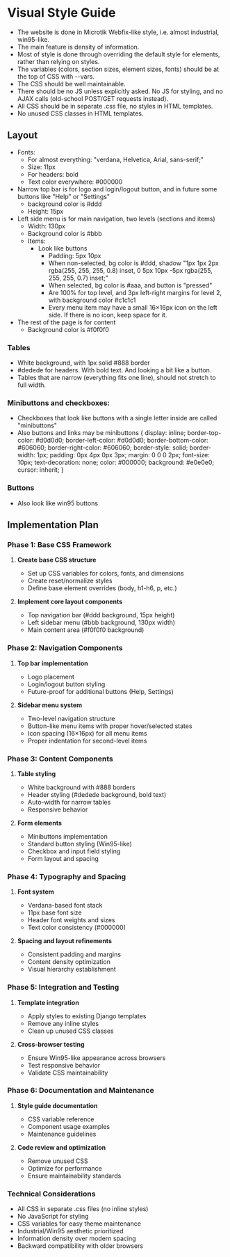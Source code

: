 # Visual Style Guide

* The website is done in Microtik Webfix-like style, i.e. almost industrial, win95-like.
* The main feature is density of information.
* Most of style is done through overriding the default style for elements, rather than relying on styles.
* The variables (colors, section sizes, element sizes, fonts) should be at the top of CSS with --vars.
* The CSS should be well maintainable.
* There should be no JS unless explicitly asked. No JS for styling, and no AJAX calls (old-school POST/GET requests instead).
* All CSS should be in separate .css file, no styles in HTML templates.
* No unused CSS classes in HTML templates.

## Layout

* Fonts:
  * For almost everything: "verdana, Helvetica, Arial, sans-serif;"
  * Size: 11px
  * For headers: bold
  * Text color everywhere: #000000
* Narrow top bar is for logo and login/logout button, and in future some buttons like "Help" or "Settings"
  * background color is #ddd
  * Height: 15px
* Left side menu is for main navigation, two levels (sections and items)
  * Width: 130px
  * Background color is #bbb
  * Items:
    * Look like buttons
      * Padding: 5px 10px
      * When non-selected, bg color is #ddd, shadow "1px 1px 2px rgba(255, 255, 255, 0.8) inset, 0 5px 10px -5px rgba(255, 255, 255, 0.7) inset;"
      * When selected, bg color is #aaa, and button is "pressed"
      * Are 100% for top level, and 3px left-right margins for level 2, with background color #c1c1c1
      * Every menu item may have a small 16×16px icon on the left side. If there is no icon, keep space for it.
* The rest of the page is for content
  * Background color is #f0f0f0

### Tables

* White background, with 1px solid #888 border
* #dedede for headers. With bold text. And looking a bit like a button.
* Tables that are narrow (everything fits one line), should not stretch to full width.

### Minibuttons and checkboxes:

* Checkboxes that look like buttons with a single letter inside are called "minibuttons"
* Also buttons and links may be minibuttons
{
    display: inline;
    border-top-color: #d0d0d0;
    border-left-color: #d0d0d0;
    border-bottom-color: #606060;
    border-right-color: #606060;
    border-style: solid;
    border-width: 1px;
    padding: 0px 4px 0px 3px;
    margin: 0 0 0 2px;
    font-size: 10px;
    text-decoration: none;
    color: #000000;
    background: #e0e0e0;
    cursor: inherit;
}

### Buttons

* Also look like win95 buttons

## Implementation Plan

### Phase 1: Base CSS Framework

1. **Create base CSS structure**

   * Set up CSS variables for colors, fonts, and dimensions
   * Create reset/normalize styles
   * Define base element overrides (body, h1-h6, p, etc.)

2. **Implement core layout components**

   * Top navigation bar (#ddd background, 15px height)
   * Left sidebar menu (#bbb background, 130px width)
   * Main content area (#f0f0f0 background)

### Phase 2: Navigation Components

1. **Top bar implementation**

   * Logo placement
   * Login/logout button styling
   * Future-proof for additional buttons (Help, Settings)

2. **Sidebar menu system**

   * Two-level navigation structure
   * Button-like menu items with proper hover/selected states
   * Icon spacing (16×16px) for all menu items
   * Proper indentation for second-level items

### Phase 3: Content Components

1. **Table styling**

   * White background with #888 borders
   * Header styling (#dedede background, bold text)
   * Auto-width for narrow tables
   * Responsive behavior

2. **Form elements**

   * Minibuttons implementation
   * Standard button styling (Win95-like)
   * Checkbox and input field styling
   * Form layout and spacing

### Phase 4: Typography and Spacing

1. **Font system**

   * Verdana-based font stack
   * 11px base font size
   * Header font weights and sizes
   * Text color consistency (#000000)

2. **Spacing and layout refinements**

   * Consistent padding and margins
   * Content density optimization
   * Visual hierarchy establishment

### Phase 5: Integration and Testing

1. **Template integration**

   * Apply styles to existing Django templates
   * Remove any inline styles
   * Clean up unused CSS classes

2. **Cross-browser testing**

   * Ensure Win95-like appearance across browsers
   * Test responsive behavior
   * Validate CSS maintainability

### Phase 6: Documentation and Maintenance

1. **Style guide documentation**

   * CSS variable reference
   * Component usage examples
   * Maintenance guidelines

2. **Code review and optimization**

   * Remove unused CSS
   * Optimize for performance
   * Ensure maintainability standards

### Technical Considerations

* All CSS in separate .css files (no inline styles)
* No JavaScript for styling
* CSS variables for easy theme maintenance
* Industrial/Win95 aesthetic prioritized
* Information density over modern spacing
* Backward compatibility with older browsers

